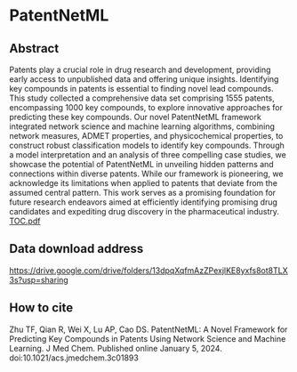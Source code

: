 # PatentNetML
## Abstract
Patents play a crucial role in drug research and development, providing early access to unpublished data and offering unique insights. Identifying key compounds in patents is essential to finding novel lead compounds. This study collected a comprehensive data set comprising 1555 patents, encompassing 1000 key compounds, to explore innovative approaches for predicting these key compounds. Our novel PatentNetML framework integrated network science and machine learning algorithms, combining network measures, ADMET properties, and physicochemical properties, to construct robust classification models to identify key compounds. Through a model interpretation and an analysis of three compelling case studies, we showcase the potential of PatentNetML in unveiling hidden patterns and connections within diverse patents. While our framework is pioneering, we acknowledge its limitations when applied to patents that deviate from the assumed central pattern. This work serves as a promising foundation for future research endeavors aimed at efficiently identifying promising drug candidates and expediting drug discovery in the pharmaceutical industry.
[TOC.pdf](https://github.com/zhu-tingfei/PatentNetML/blob/main/TOC.pdf)
## Data download address
https://drive.google.com/drive/folders/13dpqXqfmAzZPexjlKE8yxfs8ot8TLX3s?usp=sharing
## How to cite
Zhu TF, Qian R, Wei X, Lu AP, Cao DS. PatentNetML: A Novel Framework for Predicting Key Compounds in Patents Using Network Science and Machine Learning. J Med Chem. Published online January 5, 2024. doi:10.1021/acs.jmedchem.3c01893
